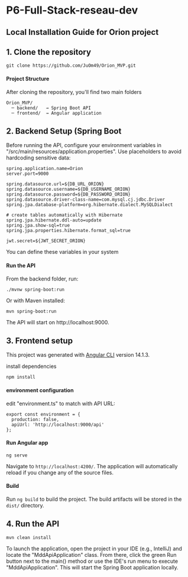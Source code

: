 # P6-Full-Stack-reseau-dev

## Local Installation Guide for Orion project

## 1. Clone the repository
    git clone https://github.com/JuOm49/Orion_MVP.git

#### Project Structure
After cloning the repository, you'll find two main folders

    Orion_MVP/
      ─ backend/   → Spring Boot API
      ─ frontend/  → Angular application

## 2. Backend Setup (Spring Boot
Before running the API, configure your environment variables in "/src/main/resources/application.properties". Use placeholders to avoid hardcoding sensitive data:
    
    spring.application.name=Orion
    server.port=9000

    spring.datasource.url=${DB_URL_ORION}
    spring.datasource.username=${DB_USERNAME_ORION}
    spring.datasource.password=${DB_PASSWORD_ORION}
    spring.datasource.driver-class-name=com.mysql.cj.jdbc.Driver
    spring.jpa.database-platform=org.hibernate.dialect.MySQLDialect

    # create tables automatically with Hibernate
    spring.jpa.hibernate.ddl-auto=update
    spring.jpa.show-sql=true
    spring.jpa.properties.hibernate.format_sql=true

    jwt.secret=${JWT_SECRET_ORION}

  You can define these variables in your system

#### Run the API

From the backend folder, run:

    ./mvnw spring-boot:run

Or with Maven installed:

    mvn spring-boot:run

The API will start on http://localhost:9000.

## 3. Frontend setup

This project was generated with [Angular CLI](https://github.com/angular/angular-cli) version 14.1.3.

install dependencies

    npm install

#### environment configuration

  edit "environment.ts" to match with API URL:

    export const environment = {
      production: false,
      apiUrl: 'http://localhost:9000/api'
    };

#### Run Angular app

    ng serve
  Navigate to `http://localhost:4200/`. The application will automatically reload if you change any of the source files.

#### Build

Run `ng build` to build the project. The build artifacts will be stored in the `dist/` directory.


## 4. Run the API
   
    mvn clean install
   
   To launch the application, open the project in your IDE (e.g., IntelliJ) and locate the "MddApiApplication" class.
   From there, click the green Run button next to the main() method or use the IDE's run menu to execute "MddApiApplication". This will start the Spring Boot application locally.




